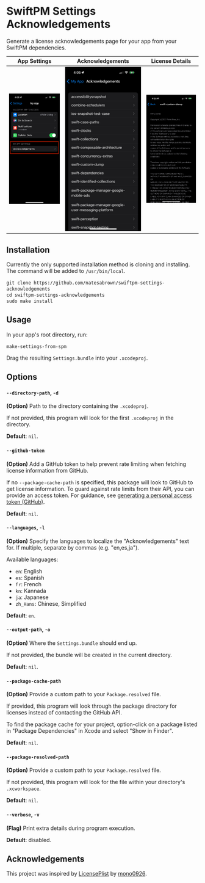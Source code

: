 # SwiftPM Settings Acknowledgements

Generate a license acknowledgements page for your app from your SwiftPM dependencies.

| App Settings | Acknowledgements | License Details|
| --- | --- | --- |
| ![App Settings](Resource/readme_1.png) | ![Acknowledgements Page](Resource/readme_2.png) | ![Drill-down](Resource/readme_3.png) |

## Installation

Currently the only supported installation method is cloning and installing. The command will be added to `/usr/bin/local`.

```shell
git clone https://github.com/natesabrown/swiftpm-settings-acknowledgements
cd swiftpm-settings-acknowledgements
sudo make install
```

## Usage

In your app's root directory, run:

```shell
make-settings-from-spm  
```

Drag the resulting `Settings.bundle` into your `.xcodeproj`.

## Options

#### `--directory-path`, `-d`
**(Option)** Path to the directory containing the `.xcodeproj`.

If not provided, this program will look for the first `.xcodeproj` in the directory. 

**Default**: `nil`.
#### `--github-token`
**(Option)** Add a GitHub token to help prevent rate limiting when fetching license information from GitHub.

If no `--package-cache-path` is specified, this package will look to GitHub to get license information. To guard against rate limits from their API, you can provide an access token. For guidance, see [generating a personal access token (GitHub)](https://docs.github.com/en/authentication/keeping-your-account-and-data-secure/managing-your-personal-access-tokens).

**Default**: `nil`.
#### `--languages`, `-l`
**(Option)** Specify the languages to localize the "Acknowledgements" text for. If multiple, separate by commas (e.g. "en,es,ja").

Available languages:
* `en`: English
* `es`: Spanish
* `fr`: French
* `kn`: Kannada
* `ja`: Japanese
* `zh_Hans`: Chinese, Simplified

**Default**: `en`.
#### `--output-path`, `-o`
**(Option)** Where the `Settings.bundle` should end up.

If not provided, the bundle will be created in the current directory.

**Default**: `nil`.
#### `--package-cache-path`
**(Option)** Provide a custom path to your `Package.resolved` file.

If provided, this program will look through the package directory for licenses instead of contacting the GitHub API.

To find the package cache for your project, option-click on a package listed in "Package Dependencies" in Xcode and select "Show in Finder".

**Default**: `nil`.
#### `--package-resolved-path`
**(Option)** Provide a custom path to your `Package.resolved` file.

If not provided, this program will look for the file within your directory's `.xcworkspace`.

**Default**: `nil`.
#### `--verbose`, `-v`
**(Flag)** Print extra details during program execution.

**Default**: disabled.

## Acknowledgements

This project was inspired by [LicensePlist](https://github.com/mono0926/LicensePlist) by [mono0926](https://github.com/mono0926).
